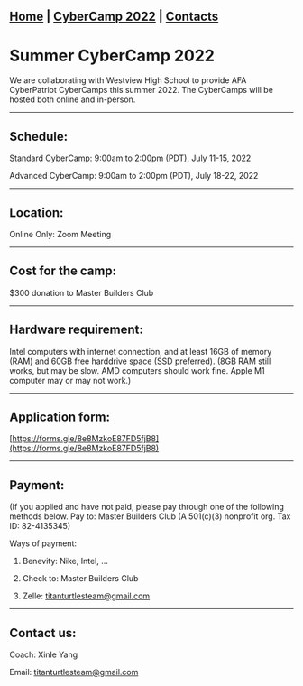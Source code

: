 ## [Home](./index.html) | [CyberCamp 2022](./cybercamp2022.html) | [Contacts](./contacts.html)

# Summer CyberCamp 2022

We are collaborating with Westview High School to provide AFA CyberPatriot CyberCamps this summer 2022. The CyberCamps will be hosted both online and in-person.

* * *

## Schedule:

Standard CyberCamp: 9:00am to 2:00pm (PDT), July 11-15, 2022

Advanced CyberCamp: 9:00am to 2:00pm (PDT), July 18-22, 2022

* * *

## Location:

Online Only: Zoom Meeting

* * *

## Cost for the camp:

$300 donation to Master Builders Club

* * *

## Hardware requirement:

Intel computers with internet connection, and at least 16GB of memory (RAM) and 60GB free harddrive space (SSD preferred). (8GB RAM still works, but may be slow. AMD computers should work fine. Apple M1 computer may or may not work.)

* * *

## Application form:

[https://forms.gle/8e8MzkoE87FD5fjB8](https://forms.gle/8e8MzkoE87FD5fjB8)

* * *

## Payment:

(If you applied and have not paid, please pay through one of the following methods below.
Pay to: Master Builders Club (A 501(c)(3) nonprofit org. Tax ID: 82-4135345)

Ways of payment:

1) Benevity: Nike, Intel, ...

2) Check to: Master Builders Club

3) Zelle: titanturtlesteam@gmail.com

* * *

## Contact us:

Coach: Xinle Yang

Email: titanturtlesteam@gmail.com

